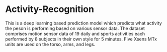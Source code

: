 # Activity-Recognition

This is a deep learning based prediction model which predicts what activity the peson is performing based on various sensor data. The dataset comprises motion sensor data of 19 daily and sports activities each performed by 8 subjects in their own style for 5 minutes. Five Xsens MTx units are used on the torso, arms, and legs.
